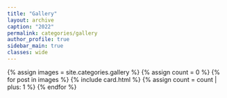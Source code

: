 ```yaml
---
title: "Gallery"
layout: archive
caption: "2022"
permalink: categories/gallery
author_profile: true
sidebar_main: true
classes: wide
---
```


{% assign images = site.categories.gallery %}
{% assign count = 0 %}
{% for post in images %} 
    {% include card.html %} 
    {% assign count = count | plus: 1 %}
{% endfor %}